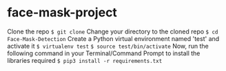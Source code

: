 # face-mask-project

Clone the repo
`$ git clone`
Change your directory to the cloned repo
`$ cd Face-Mask-Detection`
Create a Python virtual environment named 'test' and activate it
`$ virtualenv test`
`$ source test/bin/activate`
Now, run the following command in your Terminal/Command Prompt to install the libraries required
`$ pip3 install -r requirements.txt`
